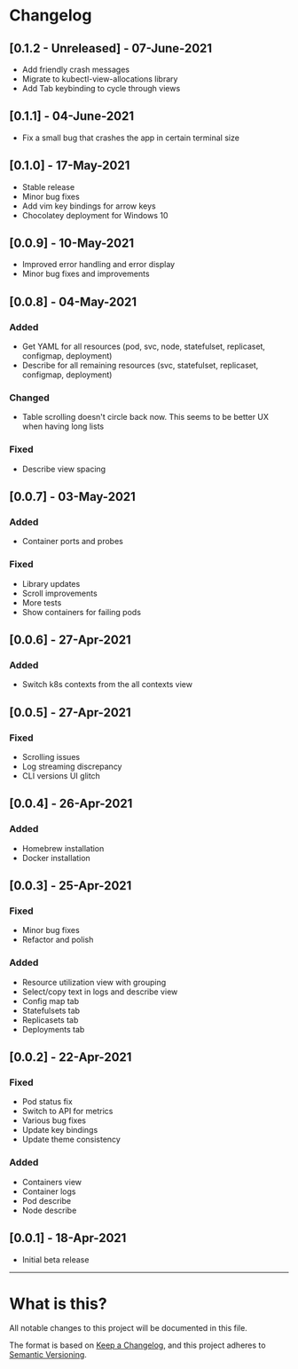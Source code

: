 # Changelog

## [0.1.2 - Unreleased] - 07-June-2021

- Add friendly crash messages
- Migrate to kubectl-view-allocations library
- Add Tab keybinding to cycle through views

## [0.1.1] - 04-June-2021

- Fix a small bug that crashes the app in certain terminal size

## [0.1.0] - 17-May-2021

- Stable release
- Minor bug fixes
- Add vim key bindings for arrow keys
- Chocolatey deployment for Windows 10

## [0.0.9] - 10-May-2021

- Improved error handling and error display
- Minor bug fixes and improvements

## [0.0.8] - 04-May-2021

### Added

- Get YAML for all resources (pod, svc, node, statefulset, replicaset, configmap, deployment)
- Describe for all remaining resources (svc, statefulset, replicaset, configmap, deployment)

### Changed

- Table scrolling doesn't circle back now. This seems to be better UX when having long lists

### Fixed

- Describe view spacing

## [0.0.7] - 03-May-2021

### Added

- Container ports and probes

### Fixed

- Library updates
- Scroll improvements
- More tests
- Show containers for failing pods

## [0.0.6] - 27-Apr-2021

### Added

- Switch k8s contexts from the all contexts view

## [0.0.5] - 27-Apr-2021

### Fixed

- Scrolling issues
- Log streaming discrepancy
- CLI versions UI glitch

## [0.0.4] - 26-Apr-2021

### Added

- Homebrew installation
- Docker installation

## [0.0.3] - 25-Apr-2021

### Fixed

- Minor bug fixes
- Refactor and polish

### Added

- Resource utilization view with grouping
- Select/copy text in logs and describe view
- Config map tab
- Statefulsets tab
- Replicasets tab
- Deployments tab

## [0.0.2] - 22-Apr-2021

### Fixed

- Pod status fix
- Switch to API for metrics
- Various bug fixes
- Update key bindings
- Update theme consistency

### Added

- Containers view
- Container logs
- Pod describe
- Node describe

## [0.0.1] - 18-Apr-2021

- Initial beta release

---

# What is this?

All notable changes to this project will be documented in this file.

The format is based on [Keep a Changelog](https://keepachangelog.com/en/1.0.0/),
and this project adheres to [Semantic Versioning](https://semver.org/spec/v2.0.0.html).
